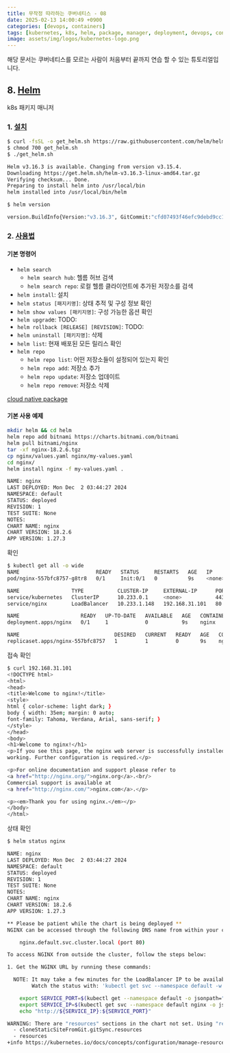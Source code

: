 ```yaml
---
title: 무작정 따라하는 쿠버네티스 - 08
date: 2025-02-13 14:00:49 +0900
categories: [devops, containers]
tags: [kubernetes, k8s, helm, package, manager, deployment, devops, containers, orchestration, automation]     # TAG names should always be lowercase
image: assets/img/logos/kubernetes-logo.png
---
```



해당 문서는 쿠버네티스를 모르는 사람이 처음부터 끝까지 연습 할 수 있는 튜토리얼입니다.

## 8. [Helm](https://helm.sh/ko/docs/)
k8s 패키지 매니저
### 1. [설치](https://helm.sh/ko/docs/intro/install/)
```sh
$ curl -fsSL -o get_helm.sh https://raw.githubusercontent.com/helm/helm/main/scripts/get-helm-3
$ chmod 700 get_helm.sh
$ ./get_helm.sh

Helm v3.16.3 is available. Changing from version v3.15.4.
Downloading https://get.helm.sh/helm-v3.16.3-linux-amd64.tar.gz
Verifying checksum... Done.
Preparing to install helm into /usr/local/bin
helm installed into /usr/local/bin/helm

$ helm version

version.BuildInfo{Version:"v3.16.3", GitCommit:"cfd07493f46efc9debd9cc1b02a0961186df7fdf", GitTreeState:"clean", GoVersion:"go1.22.7
```
### 2. [사용법](https://helm.sh/ko/docs/intro/using_helm/)
#### 기본 명령어
- `helm search`
  - `helm search hub`: 헬름 허브 검색
  - `helm search repo`: 로컬 헬름 클라이언트에 추가된 저장소를 검색
- `helm install`: 설치
- `helm status [패지키명]`: 상태 추적 및 구성 정보 확인
- `helm show values [패키지명]`: 구성 가능한 옵션 확인
- `helm upgrad`e: TODO:
- `helm rollback [RELEASE] [REVISION]`: TODO:
- `helm uninstall [패키지명]`: 삭제
- `helm list`: 현재 배포된 모든 릴리스 확인
- `helm repo`
  - `helm repo list`: 어떤 저장소들이 설정되어 있는지 확인
  - `helm repo add`: 저장소 추가
  - `helm repo update`: 저장소 업데이트
  - `helm repo remove`: 저장소 삭제

[cloud native package](https://artifacthub.io)

#### 기본 사용 예제
```sh
mkdir helm && cd helm
helm repo add bitnami https://charts.bitnami.com/bitnami 
helm pull bitnami/nginx
tar -xf nginx-18.2.6.tgz
cp nginx/values.yaml nginx/my-values.yaml
cd nginx/
helm install nginx -f my-values.yaml .

NAME: nginx
LAST DEPLOYED: Mon Dec  2 03:44:27 2024
NAMESPACE: default
STATUS: deployed
REVISION: 1
TEST SUITE: None
NOTES:
CHART NAME: nginx
CHART VERSION: 18.2.6
APP VERSION: 1.27.3
```
확인
```sh
$ kubectl get all -o wide
NAME                         READY   STATUS     RESTARTS   AGE   IP       NODE    NOMINATED NODE   READINESS GATES
pod/nginx-557bfc8757-g8tr8   0/1     Init:0/1   0          9s    <none>   node2   <none>           <none>

NAME                 TYPE           CLUSTER-IP     EXTERNAL-IP      PORT(S)                      AGE    SELECTOR
service/kubernetes   ClusterIP      10.233.0.1     <none>           443/TCP                      166m   <none>
service/nginx        LoadBalancer   10.233.1.148   192.168.31.101   80:30388/TCP,443:31460/TCP   9s     app.kubernetes.io/instance=nginx,app.kubernetes.io/name=nginx

NAME                    READY   UP-TO-DATE   AVAILABLE   AGE   CONTAINERS   IMAGES                                        SELECTOR
deployment.apps/nginx   0/1     1            0           9s    nginx        docker.io/bitnami/nginx:1.27.3-debian-12-r0   app.kubernetes.io/instance=nginx,app.kubernetes.io/name=nginx

NAME                               DESIRED   CURRENT   READY   AGE   CONTAINERS   IMAGES                                        SELECTOR
replicaset.apps/nginx-557bfc8757   1         1         0       9s    nginx        docker.io/bitnami/nginx:1.27.3-debian-12-r0   app.kubernetes.io/instance=nginx,app.kubernetes.io/name=nginx,pod-template-hash=557bfc8757
```
접속 확인
```sh
$ curl 192.168.31.101
<!DOCTYPE html>
<html>
<head>
<title>Welcome to nginx!</title>
<style>
html { color-scheme: light dark; }
body { width: 35em; margin: 0 auto;
font-family: Tahoma, Verdana, Arial, sans-serif; }
</style>
</head>
<body>
<h1>Welcome to nginx!</h1>
<p>If you see this page, the nginx web server is successfully installed and
working. Further configuration is required.</p>

<p>For online documentation and support please refer to
<a href="http://nginx.org/">nginx.org</a>.<br/>
Commercial support is available at
<a href="http://nginx.com/">nginx.com</a>.</p>

<p><em>Thank you for using nginx.</em></p>
</body>
</html>
```
상태 확인
```sh
$ helm status nginx 

NAME: nginx
LAST DEPLOYED: Mon Dec  2 03:44:27 2024
NAMESPACE: default
STATUS: deployed
REVISION: 1
TEST SUITE: None
NOTES:
CHART NAME: nginx
CHART VERSION: 18.2.6
APP VERSION: 1.27.3

** Please be patient while the chart is being deployed **
NGINX can be accessed through the following DNS name from within your cluster:

    nginx.default.svc.cluster.local (port 80)

To access NGINX from outside the cluster, follow the steps below:

1. Get the NGINX URL by running these commands:

  NOTE: It may take a few minutes for the LoadBalancer IP to be available.
        Watch the status with: 'kubectl get svc --namespace default -w nginx'

    export SERVICE_PORT=$(kubectl get --namespace default -o jsonpath="{.spec.ports[0].port}" services nginx)
    export SERVICE_IP=$(kubectl get svc --namespace default nginx -o jsonpath='{.status.loadBalancer.ingress[0].ip}')
    echo "http://${SERVICE_IP}:${SERVICE_PORT}"

WARNING: There are "resources" sections in the chart not set. Using "resourcesPreset" is not recommended for production. For production installations, please set the following values according to your workload needs:
  - cloneStaticSiteFromGit.gitSync.resources
  - resources
+info https://kubernetes.io/docs/concepts/configuration/manage-resources-containers/
```


